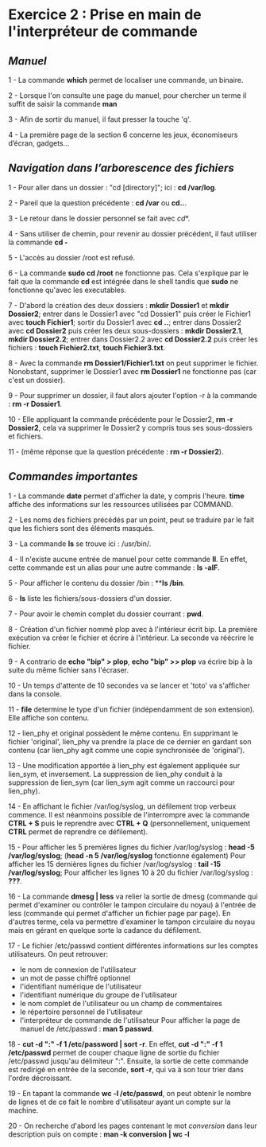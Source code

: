 # **Exercice 2 : Prise en main de l'interpréteur de commande**

## *Manuel*

1 - La commande **which** permet de localiser une commande, un binaire.

2 - Lorsque l'on consulte une page du manuel, pour chercher un terme il suffit de saisir la commande **man** 

3 - Afin de sortir du manuel, il faut presser la touche 'q'.

4 - La première page de la section 6 concerne les jeux, économiseurs d’écran, gadgets...

## *Navigation dans l’arborescence des fichiers*

1 - Pour aller dans un dossier : "cd [directory]"; ici : **cd /var/log**.

2 - Pareil que la question précédente : **cd /var** ou **cd..**.

3 - Le retour dans le dossier personnel se fait avec *cd**.

4 - Sans utiliser de chemin, pour revenir au dossier précédent, il faut utiliser la commande **cd -**

5 - L'accès au dossier /root est refusé.

6 - La commande **sudo cd /root** ne fonctionne pas. Cela s'explique par le fait que la commande **cd** est intégrée dans le shell tandis que **sudo** ne fonctionne qu'avec les executables.

7 - D'abord la création des deux dossiers : **mkdir Dossier1** et **mkdir Dossier2**;
entrer dans le Dossier1 avec "cd Dossier1" puis créer le Fichier1 avec **touch Fichier1**;
sortir du Dossier1 avec **cd ..**;
entrer dans Dossier2 avec **cd Dossier2** puis créer les deux sous-dossiers : **mkdir Dossier2.1**, **mkdir Dossier2.2**;
entrer dans Dossier2.2 avec **cd Dossier2.2** puis créer les fichiers : **touch Fichier2.txt**, **touch Fichier3.txt**.

8 - Avec la commande **rm Dossier1/Fichier1.txt** on peut supprimer le fichier. Nonobstant, supprimer le Dossier1 avec **rm Dossier1** ne fonctionne pas (car c'est un dossier).

9 - Pour supprimer un dossier, il faut alors ajouter l'option -r à la commande : **rm -r Dossier1**.

10 - Elle appliquant la commande précédente pour le Dossier2, **rm -r Dossier2**, cela va supprimer le Dossier2 y compris tous ses sous-dossiers et fichiers.

11 - (même réponse que la question précédente : **rm -r Dossier2**).

## *Commandes importantes*

1 - La commande **date** permet d'afficher la date, y compris l'heure. **time** affiche des informations sur les ressources utilisées par COMMAND.

2 - Les noms des fichiers précédés par un point, peut se traduire par le fait que les fichiers sont des éléments masqués.

3 - La commande **ls** se trouve ici : /usr/bin/.

4 - Il n'existe aucune entrée de manuel pour cette commande **ll**. En effet, cette commande est un alias pour une autre commande : **ls -alF**.

5 - Pour afficher le contenu du dossier /bin : ****ls /bin**.

6 - **ls** liste les fichiers/sous-dossiers d'un dossier.

7 - Pour avoir le chemin complet du dossier courrant : **pwd**.

8 - Création d'un fichier nommé plop avec à l'intérieur écrit bip. La première exécution va créer le fichier et écrire à l'intérieur. La seconde va réécrire le fichier.

9 - A contrario de **echo "bip" > plop**, **echo "bip" >> plop** va écrire bip à la suite du même fichier sans l'écraser.

10 - Un temps d'attente de 10 secondes va se lancer et 'toto' va s'afficher dans la console.

11 - **file** determine le type d'un fichier (indépendamment de son extension). Elle affiche son contenu.

12 - lien_phy et original possèdent le même contenu. En supprimant le fichier 'original', lien_phy va prendre la place de ce dernier en gardant son contenu (car lien_phy agit comme une copie synchronisée de 'original').

13 - Une modification apportée à lien_phy est également appliquée sur lien_sym, et inversement. La suppression de lien_phy conduit à la suppression de lien_sym (car lien_sym agit comme un raccourci pour lien_phy).

14 - En affichant le fichier /var/log/syslog, un défilement trop verbeux commence. Il est néanmoins possible de l'interrompre avec la commande **CTRL + S** puis le reprendre avec  **CTRL + Q** (personnellement, uniquement **CTRL** permet de reprendre ce défilement).

15 - Pour afficher les 5 premières lignes du fichier /var/log/syslog : **head -5 /var/log/syslog**; (**head -n 5 /var/log/syslog** fonctionne également)
Pour afficher les 15 dernières lignes du fichier /var/log/syslog : **tail -15 /var/log/syslog**;
Pour afficher les lignes 10 à 20 du fichier /var/log/syslog : **???**.

16 - La commande **dmesg | less** va relier la sortie de dmesg (commande qui permet d'examiner ou contrôler le tampon circulaire du noyau) à l'entrée de less (commande qui permet d'afficher un fichier page par page). En d'autres terme, cela va permettre d'examiner le tampon circulaire du noyau mais en gérant en quelque sorte la cadance du défilement.

17 - Le fichier /etc/passwd contient différentes informations sur les comptes utilisateurs. On peut retrouver:
* le nom de connexion de l'utilisateur
* un mot de passe chiffré optionnel
* l'identifiant numérique de l'utilisateur
* l'identifiant numérique du groupe de l'utilisateur
* le nom complet de l'utilisateur ou un champ de commentaires
* le répertoire personnel de l'utilisateur
* l'interpréteur de commande de l'utilisateur
Pour afficher la page de manuel de /etc/passwd : **man 5 passwd**.

18 - **cut -d ":" -f 1 /etc/password | sort -r**. En effet, **cut -d ":" -f 1 /etc/passwd** permet de couper chaque ligne de sortie du fichier /etc/passwd jusqu'au délimiteur ":". Ensuite, la sortie de cette commande est redirigé en entrée de la seconde, **sort -r**, qui va à son tour trier dans l'ordre décroissant.

19 - En tapant la commande **wc -l /etc/passwd**, on peut obtenir le nombre de lignes et de ce fait le nombre d'utilisateur ayant un compte sur la machine.

20 - On recherche d'abord les pages contenant le mot *conversion* dans leur description puis on compte : **man -k conversion | wc -l**